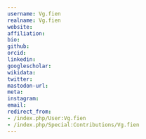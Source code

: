 ```yaml
---
username: Vg.fien
realname: Vg.fien
website: 
affiliation: 
bio: 
github: 
orcid: 
linkedin: 
googlescholar: 
wikidata: 
twitter: 
mastodon-url: 
meta:
instagram:
email:
redirect_from:
- /index.php/User:Vg.fien
- /index.php/Special:Contributions/Vg.fien
---
```

